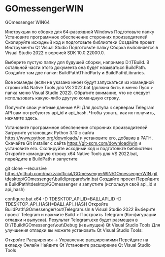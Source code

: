 # GOmessengerWIN
GOmessenger WIN64

Инструкции по сборке для 64-разрядной Windows
Подготовьте папку
Установите программное обеспечение сторонних производителей
Скопируйте исходный код и подготовьте библиотеки
Создайте проект
Инструменты Qt Visual Studio
Подготовьте папку
Сборка выполняется в Visual Studio 2022 с версией SDK 10.0.22000.0.

Выберите пустую папку для будущей сборки, например D:\TBuild. В остальной части этого документа она будет называться BuildPath. Создайте там две папки: BuildPath\ThirdParty и BuildPath\Libraries.

Все команды (если не указано иное) будут запускаться из командной строки x64 Native Tools для VS 2022.bat (должна быть в меню Пуск > папка меню Visual Studio 2022). Обратите внимание, что не следует использовать какую-либо другую командную строку.

Получите свои учетные данные API
Для доступа к серверам Telegram API вам потребуются api_id и api_hash. Чтобы узнать, как их получить, нажмите здесь.

Установите программное обеспечение сторонних производителей
Загрузите установщик Python 3.10 с сайта https://www.python.org/downloads/ и установите его, добавив в PATH.
Скачайте Git installer с сайта https://git-scm.com/download/win и установите его.
Скопируйте исходный код и подготовьте библиотеки
Откройте командную строку x64 Native Tools для VS 2022.bat, перейдите в BuildPath и запустите

git clone --recursive https://github.com/makzaiofficial/GOmessengerWIN/GOmessengerWIN.git
tdesktop\GOmessenger\build\prepare\win.bat
Создайте проект
Перейдите в BuildPath\tdesktop\GOmessenger и запустите (используя свой api_id и api_hash)

configure.bat x64 -D TDESKTOP_API_ID=ВАШ_API_ID -D TDESKTOP_API_HASH=ВАШ_API_HASH
Откройте BuildPath\GOmessenger\out\Telegram.sln в Visual Studio 2022
Выберите проект Telegram и нажмите Build > Построить Telegram (Конфигурации отладки и выпуска).
Результат Telegram.exe будет размещен в D:\TBuild\GOmessenger\out\Debug (и выпущен)
Qt Visual Studio Tools
Для улучшения отладки вы можете установить Qt Visual Studio Tools:

Откройте Расширения -> Управление расширениями
Перейдите на вкладку Онлайн
Найдите Qt
Установите расширение Qt Visual Studio Tools
